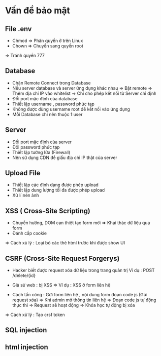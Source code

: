 # Vấn đề bảo mật

## File .env

- Chmod => Phân quyền ở trên Linux
- Chown => Chuyển sang quyền root

=> Tránh quyền 777

## Database

- Chặn Remote Connect trong Database
- Nếu server database và server ứng dụng khác nhau => Bật remote => Thêm địa chỉ IP vào whitelist => Chỉ cho phép kết nối từ Server chỉ định
- Đổi port mặc định của database
- Thiết lập username , password phức tạp
- Không được dùng username root để kết nối vào ứng dụng
- Mỗi Database chỉ nên thuộc 1 user

## Server

- Đổi port mặc định của server
- Đổi password phức tạp
- Thiết lập tường lửa (Firewall)
- Nên sử dụng CDN để giấu địa chỉ IP thật của server

## Upload File

- Thiết lập các định dạng được phép upload
- Thiết lập dung lượng tối đa được phép upload
- Xử lí nén ảnh

## XSS ( Cross-Site Scripting)

- Chuyển hướng, DOM can thiệt tạo form mới => Khai thác dữ liệu qua form
- Đánh cắp cookie

=> Cách xủ lý : Loại bỏ các thẻ html trước khi được show UI

## CSRF (Cross-Site Request Forgerys)

- Hacker biết được request xóa dữ liệu trong trang quản trị
  Ví dụ : POST /delete/{id}

- Giả sử web : bị XSS => Ví dụ : XSS ở form liên hệ

- Cách tấn công : Gửi form liên hệ , nội dung form đoạn code js (Gửi request xóa)
  => Khi admin mở thông tin liên hệ
  => Đoạn code js tự động thực thi
  => Request sẽ hoạt động
  => Khóa học tự động bị xóa

=> Cách xử lý : Tạo crsf token

## SQL injection

## html injection
